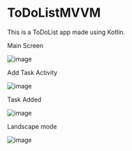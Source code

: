 # ToDoListMVVM

This is a ToDoList app made using Kotlin.


Main Screen

![image](https://user-images.githubusercontent.com/61478681/113301981-fe798c00-92d5-11eb-9500-7a9fe16e2a9f.png)

Add Task Activity

![image](https://user-images.githubusercontent.com/61478681/113302078-16e9a680-92d6-11eb-80b9-82ceeea823a4.png)

Task Added

![image](https://user-images.githubusercontent.com/61478681/113302127-21a43b80-92d6-11eb-9e61-3361ec99e8d1.png)

Landscape mode

![image](https://user-images.githubusercontent.com/61478681/113302177-2e289400-92d6-11eb-86a1-db555e9feb39.png)



